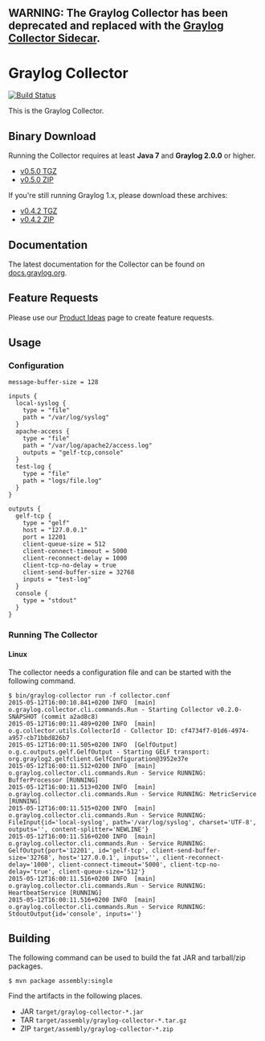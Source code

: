 ## WARNING: The Graylog Collector has been deprecated and replaced with the [Graylog Collector Sidecar](https://github.com/Graylog2/collector-sidecar).

Graylog Collector
=================

[![Build Status](https://travis-ci.org/Graylog2/collector.svg?branch=master)](https://travis-ci.org/Graylog2/collector)

This is the Graylog Collector.

## Binary Download

Running the Collector requires at least **Java 7** and **Graylog 2.0.0** or higher.

* [v0.5.0 TGZ](https://packages.graylog2.org/releases/graylog-collector/graylog-collector-0.5.0.tgz)
* [v0.5.0 ZIP](https://packages.graylog2.org/releases/graylog-collector/graylog-collector-0.5.0.zip)

If you're still running Graylog 1.x, please download these archives:

* [v0.4.2 TGZ](https://packages.graylog2.org/releases/graylog-collector/graylog-collector-0.4.2.tgz)
* [v0.4.2 ZIP](https://packages.graylog2.org/releases/graylog-collector/graylog-collector-0.4.2.zip)

## Documentation

The latest documentation for the Collector can be found on
[docs.graylog.org](http://docs.graylog.org/en/latest/pages/collector.html).

## Feature Requests

Please use our [Product Ideas](https://www.graylog.org/product-ideas/) page to create feature requests.

## Usage


### Configuration

```
message-buffer-size = 128

inputs {
  local-syslog {
    type = "file"
    path = "/var/log/syslog"
  }
  apache-access {
    type = "file"
    path = "/var/log/apache2/access.log"
    outputs = "gelf-tcp,console"
  }
  test-log {
    type = "file"
    path = "logs/file.log"
  }
}

outputs {
  gelf-tcp {
    type = "gelf"
    host = "127.0.0.1"
    port = 12201
    client-queue-size = 512
    client-connect-timeout = 5000
    client-reconnect-delay = 1000
    client-tcp-no-delay = true
    client-send-buffer-size = 32768
    inputs = "test-log"
  }
  console {
    type = "stdout"
  }
}
```

### Running The Collector

#### Linux

The collector needs a configuration file and can be started with the following command.

```
$ bin/graylog-collector run -f collector.conf
2015-05-12T16:00:10.841+0200 INFO  [main] o.graylog.collector.cli.commands.Run - Starting Collector v0.2.0-SNAPSHOT (commit a2ad8c8)
2015-05-12T16:00:11.489+0200 INFO  [main] o.g.collector.utils.CollectorId - Collector ID: cf4734f7-01d6-4974-a957-cb71bbd826b7
2015-05-12T16:00:11.505+0200 INFO  [GelfOutput] o.g.c.outputs.gelf.GelfOutput - Starting GELF transport: org.graylog2.gelfclient.GelfConfiguration@3952e37e
2015-05-12T16:00:11.512+0200 INFO  [main] o.graylog.collector.cli.commands.Run - Service RUNNING: BufferProcessor [RUNNING]
2015-05-12T16:00:11.513+0200 INFO  [main] o.graylog.collector.cli.commands.Run - Service RUNNING: MetricService [RUNNING]
2015-05-12T16:00:11.515+0200 INFO  [main] o.graylog.collector.cli.commands.Run - Service RUNNING: FileInput{id='local-syslog', path='/var/log/syslog', charset='UTF-8', outputs='', content-splitter='NEWLINE'}
2015-05-12T16:00:11.516+0200 INFO  [main] o.graylog.collector.cli.commands.Run - Service RUNNING: GelfOutput{port='12201', id='gelf-tcp', client-send-buffer-size='32768', host='127.0.0.1', inputs='', client-reconnect-delay='1000', client-connect-timeout='5000', client-tcp-no-delay='true', client-queue-size='512'}
2015-05-12T16:00:11.516+0200 INFO  [main] o.graylog.collector.cli.commands.Run - Service RUNNING: HeartbeatService [RUNNING]
2015-05-12T16:00:11.516+0200 INFO  [main] o.graylog.collector.cli.commands.Run - Service RUNNING: StdoutOutput{id='console', inputs=''}
```

## Building

The following command can be used to build the fat JAR and tarball/zip packages.

```
$ mvn package assembly:single
```

Find the artifacts in the following places.

* JAR `target/graylog-collector-*.jar`
* TAR `target/assembly/graylog-collector-*.tar.gz`
* ZIP `target/assembly/graylog-collector-*.zip`
